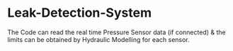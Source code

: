 # Leak-Detection-System
The Code can read the real time Pressure Sensor data (if connected) &amp; the limits can be obtained by Hydraulic Modelling for each sensor.
